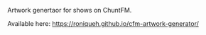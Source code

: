 Artwork genertaor for shows on ChuntFM. 

Available here: https://roniqueh.github.io/cfm-artwork-generator/
